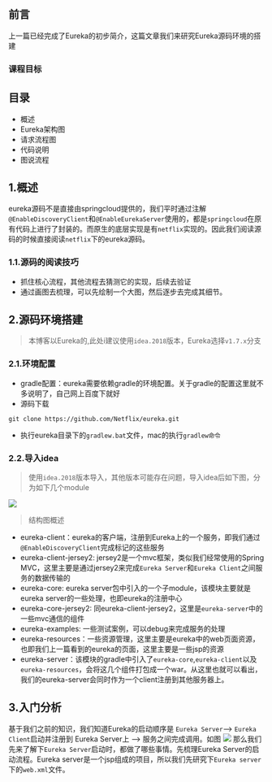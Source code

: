 ## 前言
上一篇已经完成了Eureka的初步简介，这篇文章我们来研究Eureka源码环境的搭建
### 课程目标

## 目录
 - 概述
 - Eureka架构图
 - 请求流程图
 - 代码说明
 - 图说流程

## 1.概述
eureka源码不是直接由springcloud提供的，我们平时通过注解`@EnableDiscoveryClient`和`@EnableEurekaServer`使用的，都是`springcloud`在原有代码上进行了封装的。而原生的底层实现是有`netflix`实现的。因此我们阅读源码的时候直接阅读`netflix`下的eureka源码。
### 1.1.源码的阅读技巧
 - 抓住核心流程，其他流程去猜测它的实现，后续去验证
 - 通过画图去梳理，可以先绘制一个大图，然后逐步去完成其细节。
## 2.源码环境搭建
> 本博客以Eureka的,此处i建议使用`idea.2018`版本，Eureka选择`v1.7.x`分支
### 2.1.环境配置
 - gradle配置：eureka需要依赖gradle的环境配置。关于gradle的配置这里就不多说明了，自己网上百度下就好
 - 源码下载
``` shell
git clone https://github.com/Netflix/eureka.git
```
 - 执行eureka目录下的`gradlew.bat`文件，mac的执行`gradlew命令`
### 2.2.导入idea
> 使用`idea.2018`版本导入，其他版本可能存在问题，导入idea后如下图，分为如下几个module

![](https://tva1.sinaimg.cn/large/007S8ZIlly1gj0db8opirj31400pjjx4.jpg)
>结构图概述
 - eureka-client：eureka的客户端，注册到Eureka上的一个服务，即我们通过`@EnableDiscoveryClient`完成标记的这些服务
 - eureka-client-jersey2: jersey2是一个mvc框架，类似我们经常使用的Spring MVC，这里主要是通过jersey2来完成`Eureka Server`和`Eureka Client`之间服务的数据传输的
 - eureka-core: eureka server包中引入的一个子module，该模块主要就是eureka server的一些处理，也即eureka的注册中心
 - eureka-core-jersey2: 同eureka-client-jersey2，这里是`eureka-server`中的一些mvc通信的组件
 - eureka-examples: 一些测试案例，可以debug来完成服务的处理
 - eureka-resources：一些资源管理，这里主要是eureka中的web页面资源，也即我们上一篇看到的eureka的页面，这里主要是一些jsp的资源
 - eureka-server：该模块的gradle中引入了`eureka-core`,`eureka-client`以及`eureka-resources`，会将这几个组件打包成一个war。从这里也就可以看出，我们的eureka-server会同时作为一个client注册到其他服务器上。

## 3.入门分析
基于我们之前的知识，我们知道Eureka的启动顺序是 `Eureka Server`--> `Eureka Client`启动并注册到 Eureka Server上 --> 服务之间完成调用。如图
![](https://tva1.sinaimg.cn/large/007S8ZIlly1gizjhgyqryj316e0ry76u.jpg)
那么我们先来了解下`Eureka Server`启动时，都做了哪些事情。先梳理Eureka Server的启动流程。Eureka server是一个jsp组成的项目，所以我们先研究下`Eureka server`下的`web.xml`文件。
